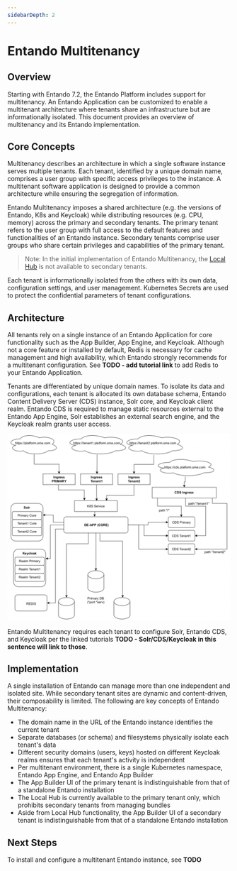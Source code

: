 ```yaml
---
sidebarDepth: 2
---
```


# Entando Multitenancy

## Overview

Starting with Entando 7.2, the Entando Platform includes support for multitenancy. An Entando Application can be customized to enable a multitenant architecture where tenants share an infrastructure but are informationally isolated. This document provides an overview of multitenancy and its Entando implementation.

## Core Concepts

Multitenancy describes an architecture in which a single software instance serves multiple tenants. Each tenant, identified by a unique domain name, comprises a user group with specific access privileges to the instance. A multitenant software application is designed to provide a common architecture while ensuring the segregation of information.

Entando Multitenancy imposes a shared architecture (e.g. the versions of Entando, K8s and Keycloak) while distributing resources (e.g. CPU, memory) across the primary and secondary tenants. The primary tenant refers to the user group with full access to the default features and functionalities of an Entando instance. Secondary tenants comprise user groups who share certain privileges and capabilities of the primary tenant. 

>Note: In the initial implementation of Entando Multitenancy, the [Local Hub](../compose/local-hub-overview.md) is not available to secondary tenants.

Each tenant is informationally isolated from the others with its own data, configuration settings, and user management. Kubernetes Secrets are used to protect the confidential parameters of tenant configurations.
## Architecture

All tenants rely on a single instance of an Entando Application for core functionality such as the App Builder, App Engine, and Keycloak. Although not a core feature or installed by default, Redis is necessary for cache management and high availability, which Entando strongly recommends for a multitenant configuration. See **TODO - add tutorial link** to add Redis to your Entando Application.

Tenants are differentiated by unique domain names. To isolate its data and configurations, each tenant is allocated its own database schema, Entando Content Delivery Server (CDS) instance, Solr core, and Keycloak client realm. Entando CDS is required to manage static resources external to the Entando App Engine, Solr establishes an external search engine, and the Keycloak realm grants user access.

![multitenancy.png](./img/multitenancy.png)

Entando Multitenancy requires each tenant to configure Solr, Entando CDS, and Keycloak per the linked tutorials **TODO - Solr/CDS/Keycloak in this sentence will link to those**. 

## Implementation

A single installation of Entando can manage more than one independent and isolated site. While secondary tenant sites are dynamic and content-driven, their composability is limited. The following are key concepts of Entando Multitenancy:

- The domain name in the URL of the Entando instance identifies the current tenant
- Separate databases (or schema) and filesystems physically isolate each tenant's data
- Different security domains (users, keys) hosted on different Keycloak realms ensures that each tenant's activity is independent
- Per multitenant environment, there is a single Kubernetes namespace, Entando App Engine, and Entando App Builder
- The App Builder UI of the primary tenant is indistinguishable from that of a standalone Entando installation
- The Local Hub is currently available to the primary tenant only, which prohibits secondary tenants from managing bundles 
- Aside from Local Hub functionality, the App Builder UI of a secondary tenant is indistinguishable from that of a standalone Entando installation

## Next Steps

To install and configure a multitenant Entando instance, see **TODO**

